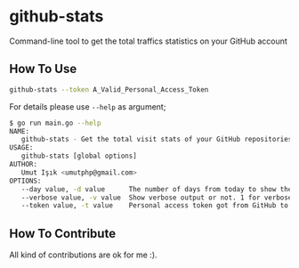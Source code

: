 # github-stats
Command-line tool to get the total traffics statistics on your GitHub account

## How To Use

```bash
github-stats --token A_Valid_Personal_Access_Token
```

For details please use `--help` as argument;

```bash
$ go run main.go --help
NAME:
   github-stats - Get the total visit stats of your GitHub repositories
USAGE:
   github-stats [global options]
AUTHOR:
   Umut Işık <umutphp@gmail.com>
OPTIONS:
   --day value, -d value      The number of days from today to show the stats (default: 0)
   --verbose value, -v value  Show verbose output or not. 1 for verbose. Default is 0 (default: 0)
   --token value, -t value    Personal access token got from GitHub to use the API
```

## How To Contribute

All kind of contributions are ok for me :).
